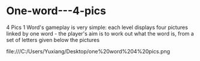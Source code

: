 # One-word---4-pics
4 Pics 1 Word's gameplay is very simple: each level displays four pictures linked by one word - the player's aim is to work out what the word is, from a set of letters given below the pictures


file:///C:/Users/Yuxiang/Desktop/one%20word%204%20pics.png
